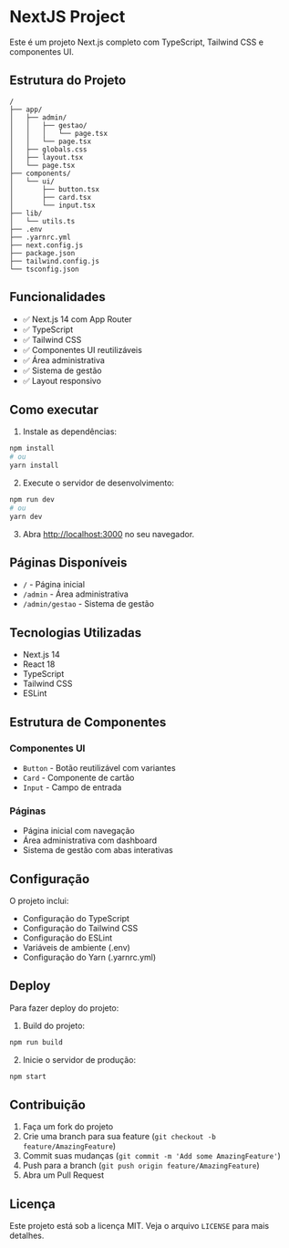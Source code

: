 # NextJS Project

Este é um projeto Next.js completo com TypeScript, Tailwind CSS e componentes UI.

## Estrutura do Projeto

```
/
├── app/
│   ├── admin/
│   │   ├── gestao/
│   │   │   └── page.tsx
│   │   └── page.tsx
│   ├── globals.css
│   ├── layout.tsx
│   └── page.tsx
├── components/
│   └── ui/
│       ├── button.tsx
│       ├── card.tsx
│       └── input.tsx
├── lib/
│   └── utils.ts
├── .env
├── .yarnrc.yml
├── next.config.js
├── package.json
├── tailwind.config.js
└── tsconfig.json
```

## Funcionalidades

- ✅ Next.js 14 com App Router
- ✅ TypeScript
- ✅ Tailwind CSS
- ✅ Componentes UI reutilizáveis
- ✅ Área administrativa
- ✅ Sistema de gestão
- ✅ Layout responsivo

## Como executar

1. Instale as dependências:
```bash
npm install
# ou
yarn install
```

2. Execute o servidor de desenvolvimento:
```bash
npm run dev
# ou
yarn dev
```

3. Abra [http://localhost:3000](http://localhost:3000) no seu navegador.

## Páginas Disponíveis

- `/` - Página inicial
- `/admin` - Área administrativa
- `/admin/gestao` - Sistema de gestão

## Tecnologias Utilizadas

- Next.js 14
- React 18
- TypeScript
- Tailwind CSS
- ESLint

## Estrutura de Componentes

### Componentes UI
- `Button` - Botão reutilizável com variantes
- `Card` - Componente de cartão
- `Input` - Campo de entrada

### Páginas
- Página inicial com navegação
- Área administrativa com dashboard
- Sistema de gestão com abas interativas

## Configuração

O projeto inclui:
- Configuração do TypeScript
- Configuração do Tailwind CSS
- Configuração do ESLint
- Variáveis de ambiente (.env)
- Configuração do Yarn (.yarnrc.yml)

## Deploy

Para fazer deploy do projeto:

1. Build do projeto:
```bash
npm run build
```

2. Inicie o servidor de produção:
```bash
npm start
```

## Contribuição

1. Faça um fork do projeto
2. Crie uma branch para sua feature (`git checkout -b feature/AmazingFeature`)
3. Commit suas mudanças (`git commit -m 'Add some AmazingFeature'`)
4. Push para a branch (`git push origin feature/AmazingFeature`)
5. Abra um Pull Request

## Licença

Este projeto está sob a licença MIT. Veja o arquivo `LICENSE` para mais detalhes.